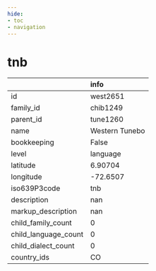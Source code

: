```yaml
---
hide:
- toc
- navigation
---
```

# tnb
|                      | info           |
|:---------------------|:---------------|
| id                   | west2651       |
| family_id            | chib1249       |
| parent_id            | tune1260       |
| name                 | Western Tunebo |
| bookkeeping          | False          |
| level                | language       |
| latitude             | 6.90704        |
| longitude            | -72.6507       |
| iso639P3code         | tnb            |
| description          | nan            |
| markup_description   | nan            |
| child_family_count   | 0              |
| child_language_count | 0              |
| child_dialect_count  | 0              |
| country_ids          | CO             |
